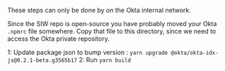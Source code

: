 These steps can only be done by on the Okta internal network.

Since the SIW repo is open-source you have probably moved your Okta `.npmrc` file somewhere. 
Copy that file to this directory, since we need to access the Okta private repository.

1: Update package json to bump version : `yarn upgrade @okta/okta-idx-js@0.2.1-beta.g3565b17`
2: Run `yarn build`